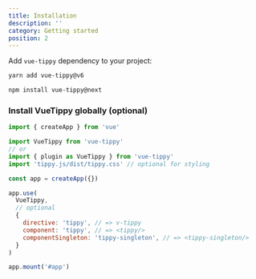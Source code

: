 ```yaml
---
title: Installation
description: ''
category: Getting started
position: 2
---
```


Add `vue-tippy` dependency to your project:

<code-group>
  <code-block label="Yarn" active>

```bash
yarn add vue-tippy@v6
```

  </code-block>
  <code-block label="NPM">

```bash
npm install vue-tippy@next
```

  </code-block>

### Install VueTippy globally (optional)

```js
import { createApp } from 'vue'

import VueTippy from 'vue-tippy'
// or
import { plugin as VueTippy } from 'vue-tippy'
import 'tippy.js/dist/tippy.css' // optional for styling

const app = createApp({})

app.use(
  VueTippy,
  // optional
  {
    directive: 'tippy', // => v-tippy
    component: 'tippy', // => <tippy/>
    componentSingleton: 'tippy-singleton', // => <tippy-singleton/>
  }
)

app.mount('#app')
```
